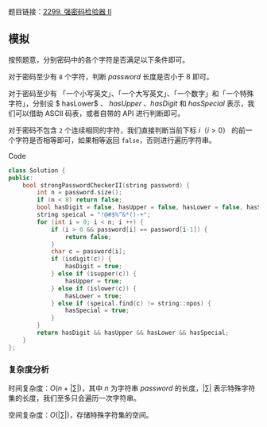 题目链接：[2299. 强密码检验器 II](https://leetcode.cn/problems/strong-password-checker-ii/)

## 模拟

按照题意，分别密码中的各个字符是否满足以下条件即可。

对于密码至少有 `8` 个字符，判断 $password$ 长度是否小于 8 即可。

对于密码至少有 「一个小写英文」、「一个大写英文」、「一个数字」和「一个特殊字符」，分别设 $ hasLower$ 、 $hasUpper$ 、$hasDigit$ 和 $hasSpecial$ 表示，我们可以借助 ASCII 码表，或者自带的 API 进行判断即可。

对于密码不包含 `2` 个连续相同的字符，我们直接判断当前下标 $i（i > 0）$ 的前一个字符是否相等即可，如果相等返回 `false`，否则进行遍历字符串。

Code

```c++
class Solution {
public:
    bool strongPasswordCheckerII(string password) {
        int n = password.size();
        if (n < 8) return false;
        bool hasDigit = false, hasUpper = false, hasLower = false, hasSpecial = false;
        string speical = "!@#$%^&*()-+";
        for (int i = 0; i < n; i ++) {
            if (i > 0 && password[i] == password[i-1]) {
                return false;
            }
            char c = password[i];
            if (isdigit(c)) {
                hasDigit = true;
            } else if (isupper(c)) {
                hasUpper = true;
            } else if (islower(c)) {
                hasLower = true;
            } else if (speical.find(c) != string::npos) {
                hasSpecial = true;
            }
        }
        return hasDigit && hasUpper && hasLower && hasSpecial;
    }
};
```

### 复杂度分析

时间复杂度：$O(n + |\sum|)$，其中 $n$ 为字符串 $password$ 的长度，$|\sum|$ 表示特殊字符集的长度，我们至多只会遍历一次字符串。

空间复杂度：$O(|\sum|)$，存储特殊字符集的空间。